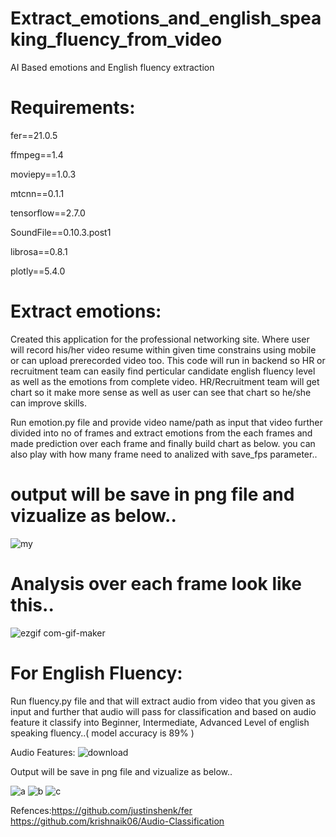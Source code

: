 # Extract_emotions_and_english_speaking_fluency_from_video
AI Based emotions and English fluency extraction  
# Requirements:

fer==21.0.5

ffmpeg==1.4

moviepy==1.0.3

mtcnn==0.1.1

tensorflow==2.7.0

SoundFile==0.10.3.post1

librosa==0.8.1

plotly==5.4.0

# Extract emotions:
Created this application for the professional networking site. Where user will record his/her video resume within given time constrains using mobile or can upload prerecorded video too. This code will run in backend so HR or recruitment team can easily find perticular candidate english fluency level as well as the emotions from complete video. HR/Recruitment team will get chart so it make more sense as well as user can see that chart so he/she can improve skills.

Run emotion.py file and provide video name/path as input that video further divided into no of frames and extract emotions from the each frames and made prediction over each frame and finally build chart as below.
you can also play with how many frame need to analized with save_fps parameter..

# output will be save in png file and vizualize as below..
![my](https://user-images.githubusercontent.com/65647192/146373238-a4eef860-a084-4615-9fbe-7a182d7803d3.png)

# Analysis over each frame look like this..
![ezgif com-gif-maker](https://user-images.githubusercontent.com/65647192/146373727-a8b28ebc-7951-414b-a98c-1137838ce755.gif)

# For English Fluency:
Run fluency.py file and that will extract audio from video that you given as input and further that audio will pass for classification and based on audio feature it classify into Beginner, Intermediate, Advanced Level of english speaking fluency..( model accuracy is 89% )

Audio Features:
![download](https://user-images.githubusercontent.com/65647192/146375652-a48251b0-a4d8-4213-8573-69171992f30e.png)


Output will be save in png file and vizualize as below..

![a](https://user-images.githubusercontent.com/65647192/146376679-b9b3acb0-3cae-4555-a73c-fde1b178f52d.png)
![b](https://user-images.githubusercontent.com/65647192/146376681-7d6ccd36-c6e1-4d7e-9b0a-23fef4d16a8a.png)
![c](https://user-images.githubusercontent.com/65647192/146376685-5be99920-1429-453b-af0f-0d344aa9dee7.png)

Refences:https://github.com/justinshenk/fer  https://github.com/krishnaik06/Audio-Classification
